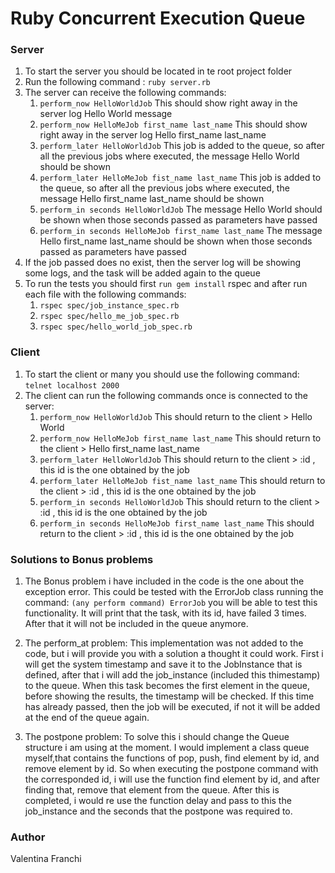 # Ruby Concurrent Execution Queue

### Server

1. To start the server you should be located in te root project folder
2. Run the following command : `ruby server.rb`
3. The server can receive the following commands:
    1. `perform_now HelloWorldJob`
       This should show right away in the server log Hello World message
    2. `perform_now HelloMeJob first_name last_name`
       This should show right away in the server log Hello first_name last_name
    3. `perform_later HelloWorldJob`
       This job is added to the queue, so after all the previous jobs where executed, the message Hello World should be shown
    4. `perform_later HelloMeJob fist_name last_name`
       This job is added to the queue, so after all the previous jobs where executed, the message Hello first_name last_name should be shown
    5. `perform_in seconds HelloWorldJob`
       The message Hello World should be shown when those seconds passed as parameters have passed
    6. `perform_in seconds HelloMeJob first_name last_name`
       The message Hello first_name last_name should be shown when those seconds passed as parameters have passed
4. If the job passed does no exist, then the server log will be showing some logs, and the task will be added again      to the queue
5. To run the tests you should first `run gem install` rspec and after run each file with the following commands:
    1. `rspec spec/job_instance_spec.rb`
    2. `rspec spec/hello_me_job_spec.rb`
    3. `rspec spec/hello_world_job_spec.rb`


### Client

1. To start the client or many you should use the following command: `telnet localhost 2000`
2. The client can run the following commands once is connected to the server:
    1. `perform_now HelloWorldJob`
       This should return to the client > Hello World
    2. `perform_now HelloMeJob first_name last_name`
       This should return to the client > Hello first_name last_name
    3. `perform_later HelloWorldJob`
       This should return to the client > :id , this id is the one obtained by the job
    4. `perform_later HelloMeJob fist_name last_name`
       This should return to the client > :id , this id is the one obtained by the job
    5. `perform_in seconds HelloWorldJob`
       This should return to the client > :id , this id is the one obtained by the job
    6. `perform_in seconds HelloMeJob first_name last_name`
       This should return to the client > :id , this id is the one obtained by the job

### Solutions to Bonus problems
1. The Bonus problem i have included in the code is the one about the exception error. This could be tested with the ErrorJob class running the command: `(any perform command) ErrorJob` you will be able to test this functionality. It will print that the task, with its id, have failed 3 times. After that it will not be included in the queue anymore.

2. The perform_at problem:
   This implementation was not added to the code, but i will provide you with a solution a thought it could work. First i will get the system timestamp and save it to the JobInstance that is defined, after that i will add the job_instance (included this thimestamp) to the queue. When this task becomes the first element in the queue, before showing the results, the timestamp will be checked. If this time has already passed, then the job will be executed, if not it will be added at the end of the queue again.

3. The postpone problem:
   To solve this i should change the Queue structure i am using at the moment. I would implement a class queue myself,that contains the functions of pop, push, find element by id, and remove element by id. So when executing the postpone command with the corresponded id, i will use the function find element by id, and after finding that, remove that element from the queue. After this is completed, i would re use the function delay and pass to this the job_instance and the seconds that the postpone was required to.

### Author
Valentina Franchi
